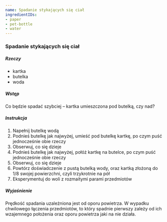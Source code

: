 ```yaml
---
name: Spadanie stykających się ciał
ingredientIDs:
- paper
- pet-bottle
- water
---
```

### Spadanie stykających się ciał

##### Rzeczy
- kartka
- butelka
- woda

##### Wstęp
Co będzie spadać szybciej – kartka umieszczona pod butelką, czy nad?

##### Instrukcja
1. Napełnij butelkę wodą
2. Podnieś butelkę jak najwyżej, umieść pod butelkę kartkę, po czym puść jednocześnie obie rzeczy
3. Obserwuj, co się dzieje
4. Podnieś butelkę jak najwyżej, połóż kartkę na butelce, po czym puść jednocześnie obie rzeczy
5. Obserwuj, co się dzieje
6. Powtórz doświadczenie z pustą butelką wody, oraz kartką złożoną do 1/8 swojej powierzchni, czyli trzykrotnie na pół
7. Eksperymentuj do woli z rozmaitymi parami przedmiotów

##### Wyjaśnienie
Prędkość spadania uzależniona jest od oporu powietrza. W wypadku chwilowego łączenia przedmiotów, to który spadnie pierwszy zależy od ich wzajemnego położenia oraz oporu powietrza jaki na nie działa.
